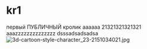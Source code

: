 # kr1
первый ПУБЛИЧНЫЙ кролик
aaaaaa
21321321321321  
aaazzzzzzzzzzzzzz
dsssadsadsadsa![3d-cartoon-style-character_23-2151034021.jpg]({{site.baseurl}}/3d-cartoon-style-character_23-2151034021.jpg)

